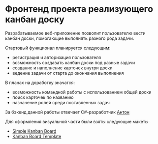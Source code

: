 # Фронтенд проекта реализующего канбан доску

Разрабатываемое веб-приложение позволит пользователю вести канбан доски, помогающие выполнять разного рода задачи.  

Стартовый функционал планируется следующим:
- регистрация и авторизация пользователя
- возможность создавать канбан доски под разные задачи
- создание и наполнение карточек внутри доски
- ведение задачи от старта до окончания выполнения

В планах на доработку значатся:  
- возможность командной работы с использованием общей доски
- поиск карточек по названию
- назначение ролей среди поставленных задач

За бэкенд данной работы отвечает C#-разработчик [Антон](https://github.com/exp1azy)  

Для оформления визуальной части были взяты следующие макеты:
* [Simple Kanban Board](https://www.figma.com/community/file/892825410260715717)
* [Kanban Board Template](https://www.figma.com/community/file/1003927294234117670)
